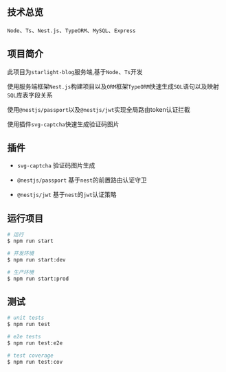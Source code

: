 ## 技术总览

`Node`、`Ts`、`Nest.js`、`TypeORM`、`MySQL`、`Express`

## 项目简介

此项目为`starlight-blog`服务端,基于`Node`、`Ts`开发

使用服务端框架`Nest.js`构建项目以及`ORM`框架`TypeORM`快速生成`SQL`语句以及映射`SQL`库表字段关系

使用`@nestjs/passport`以及`@nestjs/jwt`实现全局路由token认证拦截

使用插件`svg-captcha`快速生成验证码图片

## 插件

- `svg-captcha` 验证码图片生成

- `@nestjs/passport` 基于`nest`的前置路由认证守卫

- `@nestjs/jwt` 基于`nest`的`jwt`认证策略

## 运行项目

```bash
# 运行
$ npm run start

# 开发环境
$ npm run start:dev

# 生产环境
$ npm run start:prod
```

## 测试

```bash
# unit tests
$ npm run test

# e2e tests
$ npm run test:e2e

# test coverage
$ npm run test:cov
```
